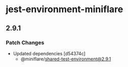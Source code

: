 # jest-environment-miniflare

## 2.9.1

### Patch Changes

- Updated dependencies [d54374c]
  - @miniflare/shared-test-environment@2.9.1
